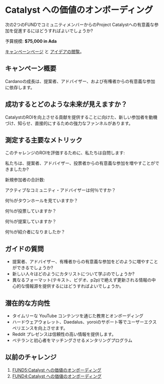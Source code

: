 # Catalyst への価値のオンボーディング

次の2つのFUNDでコミュニティメンバーからのProject Catalystへの有意義な参加を促進するにはどうすればよいでしょうか?

予算規模: **$75,000 in Ada**

[キャンペーンページ](https://cardano.ideascale.com/a/campaign-home/26106) と [アイデアの閲覧](https://cardano.ideascale.com/a/ideas/top/campaign-filter/byids/campaigns/26106/stage/unspecified)。

## キャンペーン概要

Cardanoの成長は、提案者、アドバイザー、および有権者からの有意義な参加に依存します。

## 成功するとどのような未来が見えますか？

CatalystのROIを向上させる貢献を提供することに向けた、新しい参加者を動機づけ、知らせ、直接的にするための強力なファンネルがあります。

## 測定する主要なメトリック

このチャレンジのROIを評価するために、私たちは自問します:

私たちは、提案者、アドバイザー、投票者からの有意義な参加を増やすことができましたか?

新規参加者の合計数:

アクティブなコミュニティ・アドバイザーは何％ですか？

何％がタウンホールを見ていますか？

何％が投票していますか？

何％が提案していますか？

何％が紹介者になりましたか？

## ガイドの質問

- 提案者、アドバイザー、有権者からの有意義な参加をどのように増やすことができるでしょうか?
- 新しい人々はどのようにカタリストについて学ぶのでしょうか?
- 異なるフォーマット(テキスト、ビデオ、p2p)で絶えず更新される情報の中心的な情報源を提供するにはどうすればよいでしょうか。

## 潜在的な方向性

- タイムリーな YouTube コンテンツを通じた教育とオンボーディング
- ハードウェアウォレット、Daedalus、yoroiのサポート等でユーザーエクスペリエンスを向上させます。
- Reddit プレゼンスは信頼性の高い情報を提供します。
- ベテランと初心者をマッチングさせるメンタリングプログラム

## 以前のチャレンジ

1. [FUND5:Catalyst への価値のオンボーディング](https://cardano.ideascale.com/a/campaign-home/25944)
2. [FUND4:Catalyst への価値のオンボーディング](https://cardano.ideascale.com/a/campaign-home/25872)